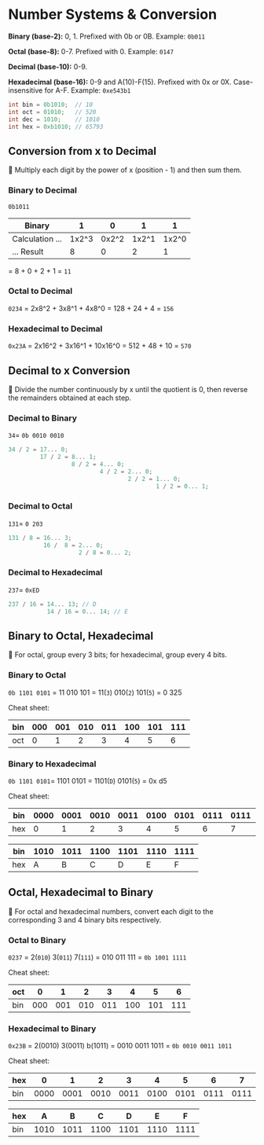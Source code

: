 # Number Systems & Conversion

**Binary (base-2):** 0, 1. Prefixed with 0b or 0B. Example: `0b011`

**Octal (base-8):** 0-7. Prefixed with 0. Example: `0147`

**Decimal (base-10):** 0-9.

**Hexadecimal (base-16):** 0-9 and A(10)-F(15). Prefixed with 0x or 0X. Case-insensitive for A-F. Example: `0xe543b1`

```java
int bin = 0b1010;  // 10
int oct = 01010;   // 520
int dec = 1010;    // 1010
int hex = 0xb1010; // 65793
```

## Conversion from x to Decimal

📌 Multiply each digit by the power of x (position - 1) and then sum them.

### Binary to Decimal

`0b1011`

| Binary | 1 | 0 | 1 | 1 |
| --- | --- | --- | --- | --- |
| Calculation ... | 1x2^3 | 0x2^2 | 1x2^1 | 1x2^0 |
| ... Result | 8 | 0 | 2 | 1 |

= 8 + 0 + 2 + 1 = `11`

### Octal to Decimal

`0234` = 2x8^2 + 3x8^1 + 4x8^0 = 128 + 24 + 4 = `156`

### Hexadecimal to Decimal

`0x23A` = 2x16^2 + 3x16^1 + 10x16^0 = 512 + 48 + 10 = `570`



## Decimal to x Conversion

📌 Divide the number continuously by x until the quotient is 0, then reverse the remainders obtained at each step.

### Decimal to Binary

`34`= `0b 0010 0010`

```java
34 / 2 = 17... 0;  
		 17 / 2 = 8... 1;  
			  	  8 / 2 = 4... 0;  
				 		  4 / 2 = 2... 0;  
								  2 / 2 = 1... 0;  
                        				  1 / 2 = 0... 1;
```



### Decimal to Octal

`131`= `0 203`

```java
131 / 8 = 16... 3;  
		  16 /  8 = 2... 0; 
					2 / 8 = 0... 2;  
```



### Decimal to Hexadecimal

`237`= `0xED`

```java
237 / 16 = 14... 13; // D  
		   14 / 16 = 0... 14; // E
```





## Binary to Octal, Hexadecimal

📌 For octal, group every 3 bits; for hexadecimal, group every 4 bits.

### Binary to Octal

`0b 1101 0101` = 11 010 101 = 11(`3`) 010(`2`) 101(`5`) = 0 325

Cheat sheet:

| bin | 000 | 001 | 010 | 011 | 100 | 101 | 111 |
| --- | --- | --- | --- | --- | --- | --- | --- |
| oct | 0 | 1 | 2 | 3 | 4 | 5 | 6 |



### Binary to Hexadecimal

`0b 1101 0101`= 1101 0101 = 1101(`D`) 0101(`5`) = 0x d5

Cheat sheet:

| bin | 0000 | 0001 | 0010 | 0011 | 0100 | 0101 | 0111 | 0111 | 1000 | 1001 |
| --- | --- | --- | --- | --- | --- | --- | --- | --- | --- | --- |
| hex | 0 | 1 | 2 | 3 | 4 | 5 | 6 | 7 | 8 | 9 |

| bin | 1010 | 1011 | 1100 | 1101 | 1110 | 1111 |
| --- | --- | --- | --- | --- | --- | --- |
| hex | A | B | C | D | E | F |



## Octal, Hexadecimal to Binary


📌 For octal and hexadecimal numbers, convert each digit to the corresponding 3 and 4 binary bits respectively.

### Octal to Binary

`0237` = 2(`010`) 3(`011`) 7(`111`) = 010 011 111 = `0b 1001 1111`

Cheat sheet:

| oct | 0 | 1 | 2 | 3 | 4 | 5 | 6 |
| --- | --- | --- | --- | --- | --- | --- | --- |
| bin | 000 | 001 | 010 | 011 | 100 | 101 | 111 |

### Hexadecimal to Binary

`0x23B` = 2(0010) 3(0011) b(1011) = 0010 0011 1011 = `0b 0010 0011 1011`

Cheat sheet:

| hex | 0 | 1 | 2 | 3 | 4 | 5 | 6 | 7 | 8 | 9 |
| --- | --- | --- | --- | --- | --- | --- | --- | --- | --- | --- |
| bin | 0000 | 0001 | 0010 | 0011 | 0100 | 0101 | 0111 | 0111 | 1000 | 1001 |

| hex | A | B | C | D | E | F |
| --- | --- | --- | --- | --- | --- | --- |
| bin | 1010 | 1011 | 1100 | 1101 | 1110 | 1111 |